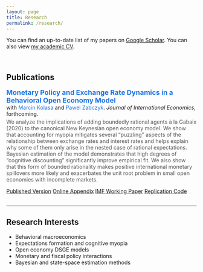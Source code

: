 ```yaml
---
layout: page
title: Research
permalink: /research/
---
```


<p>You can find an up-to-date list of my papers on 
<a href="https://scholar.google.com/citations?user=Ww_1EOMAAAAJ" target="_blank">Google Scholar</a>. 
You can also view 
<a href="{{ site.baseurl }}/share/sahil_cv.pdf" target="_blank">my academic CV</a>.</p>

<br>

<h2>Publications</h2>

<p>
  <a href="https://www.sciencedirect.com/science/article/pii/S0022199625000431" target="_blank" style="font-size: 18px; font-weight: bold; color: #1a73e8; text-decoration: none;">
    Monetary Policy and Exchange Rate Dynamics in a Behavioral Open Economy Model
  </a><br>
  with 
  <a href="https://www.sghedoni.org/marcin-kolasa" target="_blank" style="color: #1a73e8; text-decoration: none;">Marcin Kolasa</a> and 
  <a href="https://www.ecb.europa.eu/pub/research/authors/profiles/pawel-zabczyk.en.html" target="_blank" style="color: #1a73e8; text-decoration: none;">Pawel Zabczyk</a>. 
  <em>Journal of International Economics</em>, forthcoming.
</p>

<p style="font-size: 14px; color: #555; margin-top: -10px;">
We analyze the implications of adding boundedly rational agents à la Gabaix (2020) to the canonical New Keynesian open economy model. We show that accounting for myopia mitigates several “puzzling” aspects of the relationship between exchange rates and interest rates and helps explain why some of them only arise in the nested case of rational expectations. Bayesian estimation of the model demonstrates that high degrees of “cognitive discounting” significantly improve empirical fit. We also show that this form of bounded rationality makes positive international monetary spillovers more likely and exacerbates the unit root problem in small open economies with incomplete markets.
</p>

<div class="research-buttons">
  <a class="research-btn" href="{{ site.baseurl }}/Files/JIE_pre.pdf" target="_blank">Published Version</a>
  <a class="research-btn" href="{{ site.baseurl }}/Files/JIE_app.pdf" target="_blank">Online Appendix</a>
  <a class="research-btn" href="{{ site.baseurl }}/Files/IMF_WP.pdf" target="_blank">IMF Working Paper</a>
  <a class="research-btn" href="https://data.mendeley.com/datasets/88kmcfxk8k/1" target="_blank">Replication Code</a>
</div> 

<hr style="margin: 30px 0;">

<h2>Research Interests</h2>

- Behavioral macroeconomics  
- Expectations formation and cognitive myopia  
- Open economy DSGE models  
- Monetary and fiscal policy interactions  
- Bayesian and state-space estimation methods  
